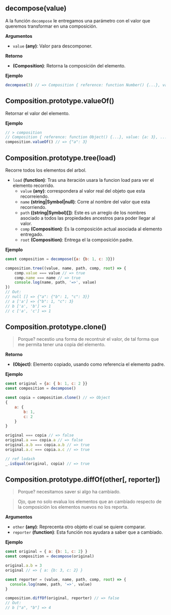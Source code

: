 ## decompose(value)
A la función `decompose` le entregamos una parámetro con el valor que queremos
transformar en una composición.

**Argumentos**

* `value` **(any)**: Valor para descomponer.

**Retorno**

* **(Composition)**: Retorna la composición del elemento.

**Ejemplo**

```javascript
decompose(3) // => Composition { reference: function Number() {...}, value: 3 }
```


## Composition.prototype.valueOf()
Retornar el valor del elemento.

**Ejemplo**

```javascript
// > composition
// Composition { reference: function Object() {...}, value: {a: 3}, ... }
composition.valueOf() // => {"a": 3}
```


## Composition.prototype.tree(load)
Recorre todos los elementos del arbol.

* `load` **(function)**: Tras una iteración usara la funcion load para ver el elemento recorrido.
    - `value` **(any)**: correspondera al valor real del objeto que esta recorreiendo.
    - `name` **(string|Symbol|null)**: Corre al nombre del valor que esta recorriendo.
    - `path` **((string|Symbol)[])**: Este es un arreglo de los nombres asociado a todos las propiedades ancestros para poder llegar al valor.
    - `comp` **(Composition)**: Es la composición actual asociada al elemento entregado.
    - `root` **(Composition)**: Entrega el la composición padre.

**Ejemplo**

```javascript
const composition = decompose({a: {b: 1, c: 3}})

composition.tree((value, name, path, comp, root) => {
    comp.value === value // => true
    comp.name === name // => true
    console.log(name, path, '=>', value)
})
// Out:
// null [] => {"a": {"b": 1, "c": 3}}
// a ['a'] => {"b": 1, "c": 3}
// b ['a', 'b'] => 1
// c ['a', 'c'] => 1
```

## Composition.prototype.clone()
> Porque? necestio una forma de recontruir el valor, de tal forma que me permita tener una copia del elemento.

**Retorno**

* **(Object)**: Elemento copiado, usando como referencia el elemento padre.

**Ejemplo**

```javascript
const original = {a: { b: 1, c: 2 }}
const composition = decompose()

const copia = composition.clone() // => Object
{
    a: {
        b: 1,
        c: 2
    }
}

original === copia // => false
original.a === copia.a // => false
original.a.b === copia.a.b // => true
original.a.c === copia.a.c // => true

// ref lodash
_.isEqual(original, copia) // => true
```

## Composition.prototype.diffOf(other[, reporter])
> Porque? necesitamos saver si algo ha cambiado.

> Ojo, que no solo evalua los elementos que an cambiado respecto de la composición los elementos nuevos no los reporta.

**Argumentos**

* `other` **(any)**: Reprecenta otro objeto el cual se quiere comparar.
* `reporter` **(function)**: Esta función nos ayudara a saber que a cambiado.

**Ejemplo**

```javascript
const original = { a: {b: 1, c: 2} }
const composition = decompose(original)

original.a.b = 3
original // => { a: {b: 3, c: 2} }

const reporter = (value, name, path, comp, root) => {
  console.log(name, path, '=>', value)
}

composition.diffOf(original, reporter) // => false
// Out:
// b ["a", "b"] => 4
```

